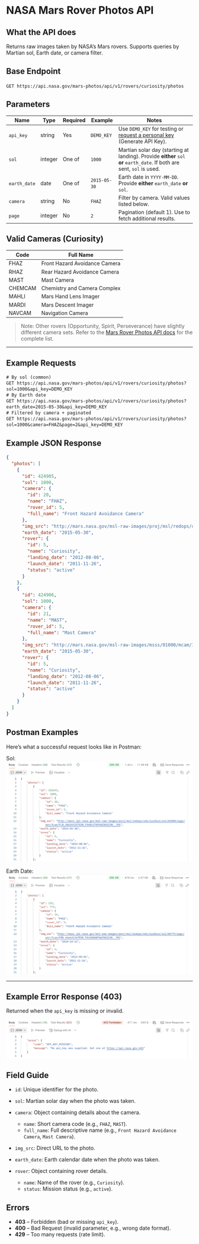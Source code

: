 # NASA Mars Rover Photos API

## What the API does

Returns raw images taken by NASA’s Mars rovers. Supports queries by Martian sol, Earth date, or camera filter.

## Base Endpoint

`GET https://api.nasa.gov/mars-photos/api/v1/rovers/curiosity/photos`

## Parameters

| Name        | Type     | Required | Example             | Notes |
|-------------|----------|----------|---------------------|-------|
| `api_key`   | string   | Yes      | `DEMO_KEY`          | Use `DEMO_KEY` for testing or [request a personal key](https://api.nasa.gov/) (Generate API Key). |
| `sol`       | integer  | One of   | `1000`              | Martian solar day (starting at landing). Provide **either** `sol` **or** `earth_date`. If both are sent, `sol` is used. |
| `earth_date`| date     | One of   | `2015-05-30`        | Earth date in `YYYY-MM-DD`. Provide **either** `earth_date` **or** `sol`. |
| `camera`    | string   | No       | `FHAZ`              | Filter by camera. Valid values listed below. |
| `page`      | integer  | No       | `2`                 | Pagination (default 1). Use to fetch additional results. |

## Valid Cameras (Curiosity)

| Code   | Full Name        |
|-------------- |------------------------------------- |
| FHAZ   | Front Hazard Avoidance Camera  |
| RHAZ   | Rear Hazard Avoidance Camera  |
| MAST   | Mast Camera       |
| CHEMCAM | Chemistry and Camera Complex  |
| MAHLI  | Mars Hand Lens Imager    |
| MARDI  | Mars Descent Imager     |
| NAVCAM  | Navigation Camera     |

> Note: Other rovers (Opportunity, Spirit, Perseverance) have slightly different camera sets. Refer to the [Mars Rover Photos API docs](https://api.nasa.gov/) for the complete list.
---

## Example Requests

```http
# By sol (common)
GET https://api.nasa.gov/mars-photos/api/v1/rovers/curiosity/photos?sol=1000&api_key=DEMO_KEY
# By Earth date
GET https://api.nasa.gov/mars-photos/api/v1/rovers/curiosity/photos?earth_date=2015-05-30&api_key=DEMO_KEY
# Filtered by camera + paginated
GET https://api.nasa.gov/mars-photos/api/v1/rovers/curiosity/photos?sol=1000&camera=FHAZ&page=2&api_key=DEMO_KEY
```

## Example JSON Response

```json
{
  "photos": [
    {
      "id": 424905,
      "sol": 1000,
      "camera": {
        "id": 20,
        "name": "FHAZ",
        "rover_id": 5,
        "full_name": "Front Hazard Avoidance Camera"
      },
      "img_src": "http://mars.nasa.gov/msl-raw-images/proj/msl/redops/ods/surface/sol/01000/opgs/edr/fcam/FRB_486897715EDR_F0481570FHAZ00323M_.JPG",
      "earth_date": "2015-05-30",
      "rover": {
        "id": 5,
        "name": "Curiosity",
        "landing_date": "2012-08-06",
        "launch_date": "2011-11-26",
        "status": "active"
      }
    },
    {
      "id": 424906,
      "sol": 1000,
      "camera": {
        "id": 21,
        "name": "MAST",
        "rover_id": 5,
        "full_name": "Mast Camera"
      },
      "img_src": "http://mars.nasa.gov/msl-raw-images/msss/01000/mcam/1000MR0044631300503690E01_DXXX.jpg",
      "earth_date": "2015-05-30",
      "rover": {
        "id": 5,
        "name": "Curiosity",
        "landing_date": "2012-08-06",
        "launch_date": "2011-11-26",
        "status": "active"
      }
    }
  ]
}
```

## Postman Examples

Here’s what a successful request looks like in Postman:

Sol:
![Postman Example - Sol](images/mars_sol.png)

Earth Date:
![Postman Example - Earth Date](images/mars_earth_date.png)

---

## Example Error Response (403)

Returned when the `api_key` is missing or invalid.

![403 Error Example](images/mars_error_403.png)

## Field Guide

- `id`: Unique identifier for the photo.  
- `sol`: Martian solar day when the photo was taken.  
- `camera`: Object containing details about the camera.  

  - `name`: Short camera code (e.g., `FHAZ`, `MAST`).  
  - `full_name`: Full descriptive name (e.g., `Front Hazard Avoidance Camera`, `Mast Camera`).  

- `img_src`: Direct URL to the photo.  
- `earth_date`: Earth calendar date when the photo was taken.  
- `rover`: Object containing rover details.  

  - `name`: Name of the rover (e.g., `Curiosity`).  
  - `status`: Mission status (e.g., `active`).  

## Errors

- **403** – Forbidden (bad or missing `api_key`).
- **400** – Bad Request (invalid parameter, e.g., wrong date format).
- **429** – Too many requests (rate limit).
